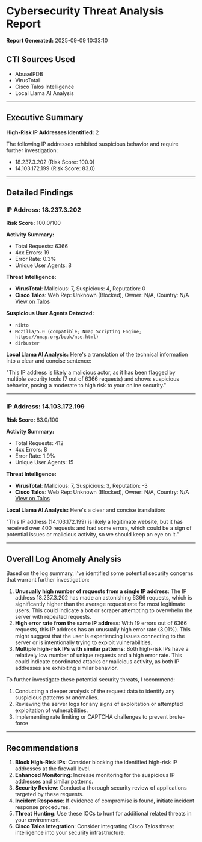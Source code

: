 # Cybersecurity Threat Analysis Report

**Report Generated:** 2025-09-09 10:33:10

## CTI Sources Used
- AbuseIPDB
- VirusTotal
- Cisco Talos Intelligence
- Local Llama AI Analysis

---

## Executive Summary

**High-Risk IP Addresses Identified:** 2

The following IP addresses exhibited suspicious behavior and require further investigation:

- 18.237.3.202 (Risk Score: 100.0)
- 14.103.172.199 (Risk Score: 83.0)

---

## Detailed Findings

### IP Address: 18.237.3.202

**Risk Score:** 100.0/100

**Activity Summary:**
- Total Requests: 6366
- 4xx Errors: 19
- Error Rate: 0.3%
- Unique User Agents: 8

**Threat Intelligence:**
- **VirusTotal**: Malicious: 7, Suspicious: 4, Reputation: 0
- **Cisco Talos**: Web Rep: Unknown (Blocked), Owner: N/A, Country: N/A
  [View on Talos](https://talosintelligence.com/reputation_center/lookup?search=18.237.3.202)

**Suspicious User Agents Detected:**
- `nikto`
- `Mozilla/5.0 (compatible; Nmap Scripting Engine; https://nmap.org/book/nse.html)`
- `dirbuster`

**Local Llama AI Analysis:** Here's a translation of the technical information into a clear and concise sentence:

"This IP address is likely a malicious actor, as it has been flagged by multiple security tools (7 out of 6366 requests) and shows suspicious behavior, posing a moderate to high risk to your online security."

---

### IP Address: 14.103.172.199

**Risk Score:** 83.0/100

**Activity Summary:**
- Total Requests: 412
- 4xx Errors: 8
- Error Rate: 1.9%
- Unique User Agents: 15

**Threat Intelligence:**
- **VirusTotal**: Malicious: 7, Suspicious: 3, Reputation: -3
- **Cisco Talos**: Web Rep: Unknown (Blocked), Owner: N/A, Country: N/A
  [View on Talos](https://talosintelligence.com/reputation_center/lookup?search=14.103.172.199)

**Local Llama AI Analysis:** Here's a clear and concise translation:

"This IP address (14.103.172.199) is likely a legitimate website, but it has received over 400 requests and had some errors, which could be a sign of potential issues or malicious activity, so we should keep an eye on it."

---

## Overall Log Anomaly Analysis

Based on the log summary, I've identified some potential security concerns that warrant further investigation:

1. **Unusually high number of requests from a single IP address**: The IP address 18.237.3.202 has made an astonishing 6366 requests, which is significantly higher than the average request rate for most legitimate users. This could indicate a bot or scraper attempting to overwhelm the server with repeated requests.
2. **High error rate from the same IP address**: With 19 errors out of 6366 requests, this IP address has an unusually high error rate (3.01%). This might suggest that the user is experiencing issues connecting to the server or is intentionally trying to exploit vulnerabilities.
3. **Multiple high-risk IPs with similar patterns**: Both high-risk IPs have a relatively low number of unique requests and a high error rate. This could indicate coordinated attacks or malicious activity, as both IP addresses are exhibiting similar behavior.

To further investigate these potential security threats, I recommend:

1. Conducting a deeper analysis of the request data to identify any suspicious patterns or anomalies.
2. Reviewing the server logs for any signs of exploitation or attempted exploitation of vulnerabilities.
3. Implementing rate limiting or CAPTCHA challenges to prevent brute-force

---

## Recommendations

1. **Block High-Risk IPs**: Consider blocking the identified high-risk IP addresses at the firewall level.
2. **Enhanced Monitoring**: Increase monitoring for the suspicious IP addresses and similar patterns.
3. **Security Review**: Conduct a thorough security review of applications targeted by these requests.
4. **Incident Response**: If evidence of compromise is found, initiate incident response procedures.
5. **Threat Hunting**: Use these IOCs to hunt for additional related threats in your environment.
6. **Cisco Talos Integration**: Consider integrating Cisco Talos threat intelligence into your security infrastructure.
